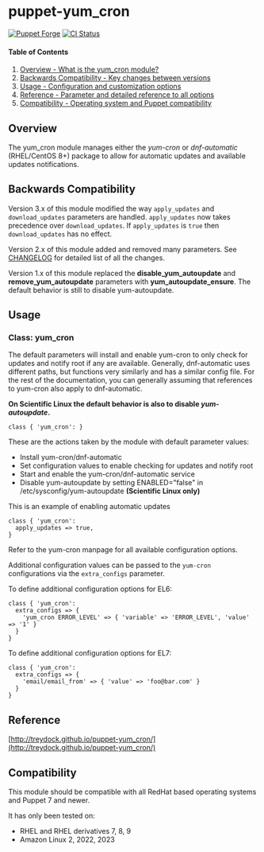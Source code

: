 # puppet-yum_cron

[![Puppet Forge](http://img.shields.io/puppetforge/v/treydock/yum_cron.svg)](https://forge.puppetlabs.com/treydock/yum_cron)
[![CI Status](https://github.com/treydock/puppet-yum_cron/workflows/CI/badge.svg?branch=master)](https://github.com/treydock/puppet-yum_cron/actions?query=workflow%3ACI)

#### Table of Contents

1. [Overview - What is the yum_cron module?](#overview)
2. [Backwards Compatibility - Key changes between versions](#backwards-compatibility)
2. [Usage - Configuration and customization options](#usage)
3. [Reference - Parameter and detailed reference to all options](#reference)
4. [Compatibility - Operating system and Puppet compatibility](#compatibility)

## Overview

The yum_cron module manages either the *yum-cron* or *dnf-automatic* (RHEL/CentOS 8+) package to allow for automatic updates
and available updates notifications.

## Backwards Compatibility

Version 3.x of this module modified the way `apply_updates` and `download_updates` parameters are handled.  `apply_updates` now takes precedence over `download_updates`.  If `apply_updates` is `true` then `download_updates` has no effect.


Version 2.x of this module added and removed many parameters.  See [CHANGELOG](CHANGELOG.md) for detailed list of all the changes.


Version 1.x of this module replaced the **disable_yum_autoupdate** and **remove_yum_autoupdate** parameters with **yum_autoupdate_ensure**.  The default behavior is still to disable yum-autoupdate.

## Usage

### Class: yum_cron

The default parameters will install and enable yum-cron to only check for updates and notify root if any are available.
Generally, dnf-automatic uses different paths, but functions very similarly and has a similar config file.  For the rest
of the documentation, you can generally assuming that references to yum-cron also apply to dnf-automatic.

**On Scientific Linux the default behavior is also to disable *yum-autoupdate*.**

    class { 'yum_cron': }

These are the actions taken by the module with default parameter values:

* Install yum-cron/dnf-automatic
* Set configuration values to enable checking for updates and notify root
* Start and enable the yum-cron/dnf-automatic service
* Disable yum-autoupdate by setting ENABLED="false" in /etc/sysconfig/yum-autoupdate **(Scientific Linux only)**

This is an example of enabling automatic updates

    class { 'yum_cron':
      apply_updates => true,
    }

Refer to the yum-cron manpage for all available configuration options.

Additional configuration values can be passed to the `yum-cron` configurations via the `extra_configs` parameter.

To define additional configuration options for EL6:

    class { 'yum_cron':
      extra_configs => {
        'yum_cron ERROR_LEVEL' => { 'variable' => 'ERROR_LEVEL', 'value' => '1' }
      }
    }

To define additional configuration options for EL7:

    class { 'yum_cron':
      extra_configs => {
        'email/email_from' => { 'value' => 'foo@bar.com' }
      }
    }

## Reference

[http://treydock.github.io/puppet-yum_cron/](http://treydock.github.io/puppet-yum_cron/)

## Compatibility

This module should be compatible with all RedHat based operating systems and Puppet 7 and newer.

It has only been tested on:

* RHEL and RHEL derivatives 7, 8, 9
* Amazon Linux 2, 2022, 2023
